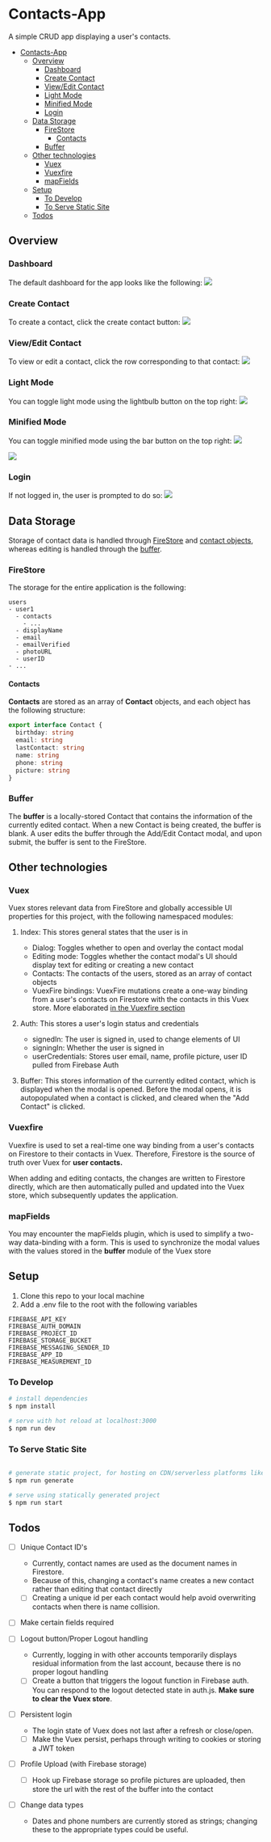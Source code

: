 # Contacts-App

A simple CRUD app displaying a user's contacts.

- [Contacts-App](#contacts-app)
  - [Overview](#overview)
    - [Dashboard](#dashboard)
    - [Create Contact](#create-contact)
    - [View/Edit Contact](#viewedit-contact)
    - [Light Mode](#light-mode)
    - [Minified Mode](#minified-mode)
    - [Login](#login)
  - [Data Storage](#data-storage)
    - [FireStore](#firestore)
      - [Contacts](#contacts)
    - [Buffer](#buffer)
  - [Other technologies](#other-technologies)
    - [Vuex](#vuex)
    - [Vuexfire](#vuexfire)
    - [mapFields](#mapfields)
  - [Setup](#setup)
    - [To Develop](#to-develop)
    - [To Serve Static Site](#to-serve-static-site)
  - [Todos](#todos)

## Overview

### Dashboard

The default dashboard for the app looks like the following:
<img src="assets/readme/dashboard.png">

### Create Contact

To create a contact, click the create contact button:
<img src="assets/readme/create%20contact.png">

### View/Edit Contact

To view or edit a contact, click the row corresponding to that contact:
<img src="assets/readme/view%20contact.png">

### Light Mode

You can toggle light mode using the lightbulb button on the top right:
<img src="assets/readme/light%20mode.png">

### Minified Mode

You can toggle minified mode using the bar button on the top right:
<img src="assets/readme/dark%20minified%20bar.png">

<img src="assets/readme/minified%20bar.png">

### Login

If not logged in, the user is prompted to do so:
<img src="assets/readme/login.png">

## Data Storage

Storage of contact data is handled through [FireStore](###FireStore) and [contact objects](####Contacts), whereas editing is handled through the [buffer](###Buffer).

### FireStore

The storage for the entire application is the following:

```
users
- user1
  - contacts
    - ...
  - displayName
  - email
  - emailVerified
  - photoURL
  - userID
- ...
```

#### Contacts

**Contacts** are stored as an array of **Contact** objects, and each object has the following structure:

```typescript
export interface Contact {
  birthday: string
  email: string
  lastContact: string
  name: string
  phone: string
  picture: string
}
```

### Buffer

The **buffer** is a locally-stored Contact that contains the information of the currently edited contact. When a new Contact is being created, the buffer is blank. A user edits the buffer through the Add/Edit Contact modal, and upon submit, the buffer is sent to the FireStore.

## Other technologies

### Vuex

Vuex stores relevant data from FireStore and globally accessible UI properties for this project, with the following namespaced modules:

1. Index: This stores general states that the user is in

   - Dialog: Toggles whether to open and overlay the contact modal
   - Editing mode: Toggles whether the contact modal's UI should display text for editing or creating a new contact
   - Contacts: The contacts of the users, stored as an array of contact objects
   - VuexFire bindings: VuexFire mutations create a one-way binding from a user's contacts on Firestore with the contacts in this Vuex store. More elaborated [in the Vuexfire section](###Vuexfire)

2. Auth: This stores a user's login status and credentials

   - signedIn: The user is signed in, used to change elements of UI
   - signingIn: Whether the user is signed in
   - userCredentials: Stores user email, name, profile picture, user ID pulled from Firebase Auth

3. Buffer: This stores information of the currently edited contact, which is displayed when the modal is opened. Before the modal opens, it is autopopulated when a contact is clicked, and cleared when the "Add Contact" is clicked.

### Vuexfire

Vuexfire is used to set a real-time one way binding from a user's contacts on Firestore to their contacts in Vuex. Therefore, Firestore is the source of truth over Vuex for **user contacts.**

When adding and editing contacts, the changes are written to Firestore directly, which are then automatically pulled and updated into the Vuex store, which subsequently updates the application.

### mapFields

You may encounter the mapFields plugin, which is used to simplify a two-way data-binding with a form. This is used to synchronize the modal values with the values stored in the **buffer** module of the Vuex store

## Setup

1. Clone this repo to your local machine
2. Add a .env file to the root with the following variables

```dotenv
FIREBASE_API_KEY
FIREBASE_AUTH_DOMAIN
FIREBASE_PROJECT_ID
FIREBASE_STORAGE_BUCKET
FIREBASE_MESSAGING_SENDER_ID
FIREBASE_APP_ID
FIREBASE_MEASUREMENT_ID
```

### To Develop

```bash
# install dependencies
$ npm install

# serve with hot reload at localhost:3000
$ npm run dev
```

### To Serve Static Site

```bash

# generate static project, for hosting on CDN/serverless platforms like Netlify
$ npm run generate

# serve using statically generated project
$ npm run start
```

## Todos

- [ ] Unique Contact ID's
  - Currently, contact names are used as the document names in Firestore.
  - Because of this, changing a contact's name creates a new contact rather than editing that contact directly
  - [ ] Creating a unique id per each contact would help avoid overwriting contacts when there is name collision.
- [ ] Make certain fields required
- [ ] Logout button/Proper Logout handling
  - Currently, logging in with other accounts temporarily displays residual information from the last account, because there is no proper logout handling
  - [ ] Create a button that triggers the logout function in Firebase auth. You can respond to the logout detected state in auth.js. **Make sure to clear the Vuex store**.
- [ ] Persistent login
  - The login state of Vuex does not last after a refresh or close/open.
  - [ ] Make the Vuex persist, perhaps through writing to cookies or storing a JWT token
- [ ] Profile Upload (with Firebase storage)

  - [ ] Hook up Firebase storage so profile pictures are uploaded, then store the url with the rest of the buffer into the contact

- [ ] Change data types
  - Dates and phone numbers are currently stored as strings; changing these to the appropriate types could be useful.
